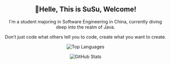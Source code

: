 <h2 align="center">👋Helle, This is SuSu, Welcome!</h2>
<p align="center">I'm a student majoring in Software Engineering in China, currently diving deep into the realm of Java.</p>

<p align="center">Don’t just code what others tell you to code, create what you want to create.</p>

<p align="center">
  <img src="https://github-readme-stats.vercel.app/api/top-langs/?username=susuyaa&layout=compact&theme=algolia" alt="Top Languages"/>
</p>

<p align="center">
  <img src="https://github-readme-stats.vercel.app/api?username=susuyaa&show_icons=true&include_all_commits=true&theme=algolia" alt="GitHub Stats"/>
</p>


